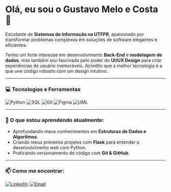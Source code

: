 # Olá, eu sou o Gustavo Melo e Costa 👋

Estudante de **Sistemas de Informação na UTFPR**, apaixonado por transformar problemas complexos em soluções de software elegantes e eficientes.

Tenho um forte interesse em desenvolvimento **Back-End** e **modelagem de dados**, mas também sou fascinado pelo poder do **UI/UX Design** para criar experiências de usuário memoráveis. Acredito que a melhor tecnologia é a que une código robusto com um design intuitivo.

---

### 💻 Tecnologias e Ferramentas

![Python](https://img.shields.io/badge/Python-3776AB?style=for-the-badge&logo=python&logoColor=white)
![SQL](https://img.shields.io/badge/SQL-025E8C?style=for-the-badge&logo=postgresql&logoColor=white)
![Git](https://img.shields.io/badge/GIT-E44C30?style=for-the-badge&logo=git&logoColor=white)
![Figma](https://img.shields.io/badge/Figma-F24E1E?style=for-the-badge&logo=figma&logoColor=white)
![UML](https://img.shields.io/badge/UML-lightgrey?style=for-the-badge)

---

### 🌱 O que estou aprendendo atualmente:

- Aprofundando meus conhecimentos em **Estruturas de Dados e Algoritmos**.
- Criando meus primeiros projetos com **Flask** para entender o desenvolvimento web com Python.
- Praticando versionamento de código com **Git & GitHub**.

---

### 📫 Como me encontrar:

[![LinkedIn](https://img.shields.io/badge/LinkedIn-0077B5?style=for-the-badge&logo=linkedin&logoColor=white)](www.linkedin.com/in/gustavo-melo-e-costa-47b607150)
[![Email](https://img.shields.io/badge/Email-D14836?style=for-the-badge&logo=gmail&logoColor=white)](mailto:gustavinhormc@gmail.com)

